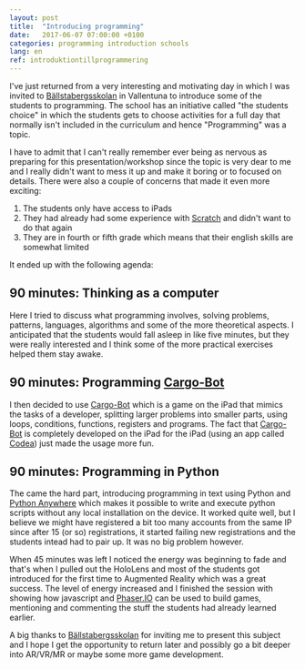 ```yaml
---
layout: post
title:  "Introducing programming"
date:   2017-06-07 07:00:00 +0100
categories: programming introduction schools
lang: en
ref: introduktiontillprogrammering
---
```

I've just returned from a very interesting and motivating day in which I was invited to [Bällstabergsskolan] in Vallentuna to introduce some of the students to programming. The school has an initiative called "the students choice" in which the students gets to choose activities for a full day that normally isn't included in the curriculum and hence "Programming" was a topic.

I have to admit that I can't really remember ever being as nervous as preparing for this presentation/workshop since the topic is very dear to me and I really didn't want to mess it up and make it boring or to focused on details. There were also a couple of concerns that made it even more exciting:

1. The students only have access to iPads
2. They had already had some experience with [Scratch] and didn't want to do that again
3. They are in fourth or fifth grade which means that their english skills are somewhat limited

It ended up with the following agenda:

90 minutes: Thinking as a computer
---
Here I tried to discuss what programming involves, solving problems, patterns, languages, algorithms and some of the more theoretical aspects. I anticipated that the students would fall asleep in like five minutes, but they were really interested and I think some of the more practical exercises helped them stay awake.

90 minutes: Programming [Cargo-Bot]
---
I then decided to use [Cargo-Bot] which is a game on the iPad that mimics the tasks of a developer, splitting larger problems into smaller parts, using loops, conditions, functions, registers and programs. The fact that [Cargo-Bot] is completely developed on the iPad for the iPad (using an app called [Codea]) just made the usage more fun.

90 minutes: Programming in Python
---
The came the hard part, introducing programming in text using Python and [Python Anywhere] which makes it possible to write and execute python scripts without any local installation on the device. It worked quite well, but I believe we might have registered a bit too many accounts from the same IP since after 15 (or so) registrations, it started failing new registrations and the students intead had to pair up. It was no big problem however.

When 45 minutes was left I noticed the energy was beginning to fade and that's when I pulled out the HoloLens and most of the students got introduced for the first time to Augmented Reality which was a great success. The level of energy increased and I finished the session with showing how javascript and [Phaser.IO] can be used to build games, mentioning and commenting the stuff the students had already learned earlier.

A big thanks to [Bällstabergsskolan] for inviting me to present this subject and I hope I get the opportunity to return later and possibly go a bit deeper into AR/VR/MR or maybe some more game development.

[Bällstabergsskolan]: http://www.vallentuna.se/sv/ballstabergsskolan/
[Cargo-Bot]: https://itunes.apple.com/us/app/cargo-bot/id519690804
[Codea]: https://itunes.apple.com/us/app/codea/id439571171
[Python Anywhere]: http://www.pythonanywhere.com
[Phaser.IO]: http://phaser.io/
[Scratch]: https://scratch.mit.edu/